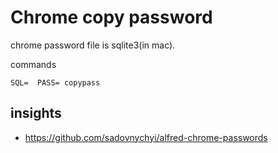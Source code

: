 # Chrome copy password

chrome password file is sqlite3(in mac).

commands

```
SQL=  PASS= copypass
```

## insights

- https://github.com/sadovnychyi/alfred-chrome-passwords
